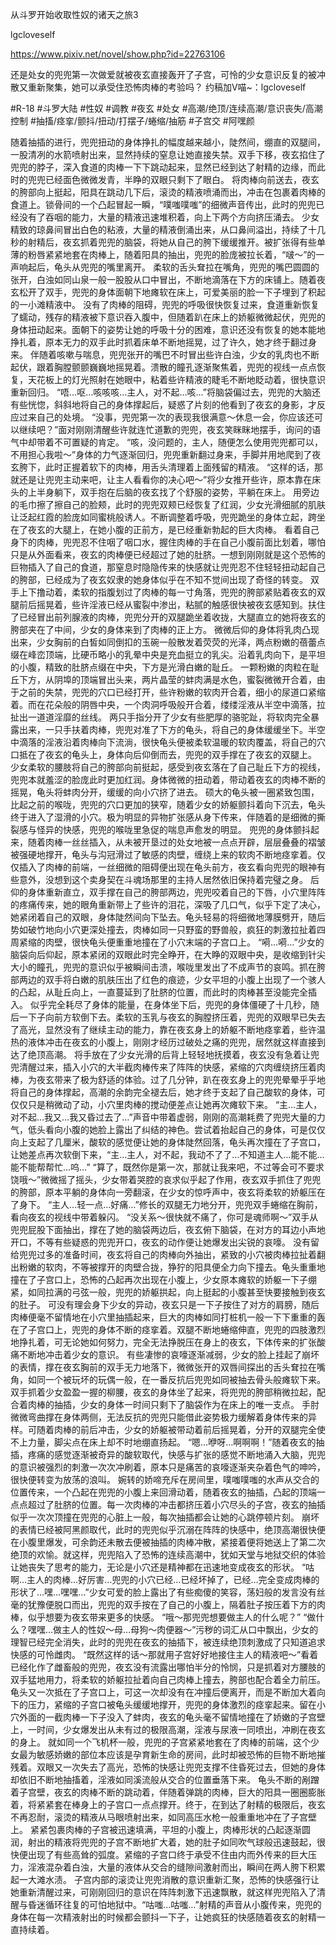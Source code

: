 从斗罗开始收取性奴的诸天之旅3

lgcloveself

https://www.pixiv.net/novel/show.php?id=22763106

还是处女的兜兜第一次做爱就被夜玄直接轰开了子宫，可怜的少女意识反复的被冲散又重新聚集，她可以承受住恐怖肉棒的考验吗？
约稿加V喵~：lgcloveself

#R-18
#斗罗大陆
#性奴
#调教
#夜玄
#处女
#高潮/绝顶/连续高潮/意识丧失/高潮控制
#抽搐/痉挛/颤抖/扭动/打摆子/蜷缩/抽筋
#子宫交
#阿嘿颜


随着抽插的进行，兜兜扭动的身体挣扎的幅度越来越小，陡然间，绷直的双腿间，一股清冽的水箭喷射出来，显然持续的窒息让她直接失禁。双手下移，夜玄掐住了兜兜的脖子，深入食道的肉棒一下下跳动起来，显然已经到达了射精的边缘，而此时的兜兜已经面色微微发青，半睁的双眼只剩下了眼白。
    将肉棒向前送去，夜玄的胯部向上挺起，阳具在跳动几下后，滚烫的精液喷涌而出，冲击在包裹着肉棒的食道上。锁骨间的一个凸起冒起一瞬，“噗嗤噗嗤”的细微声音传出，此时的兜兜已经没有了吞咽的能力，大量的精液迅速堆积着，向上下两个方向挤压涌去。
    少女精致的琼鼻间冒出白色的粘液，大量的精液倒涌出来，从口鼻间溢出，持续了十几秒的射精后，夜玄抓着兜兜的脑袋，将她从自己的胯下缓缓推开。被扩张得有些单薄的粉唇紧紧地套在肉棒上，随着阳具的抽出，兜兜的脸庞被拉长着，“啵～”的一声响起后，龟头从兜兜的嘴里离开。
    柔软的舌头耷拉在嘴角，兜兜的嘴巴圆圆的张开，白浊如同山泉一般一股股从口中冒出，不断地滴落在下方的床铺上。随着夜玄松开了双手，兜兜的身体面朝下地瘫软在床上，可爱美丽的脸一下子埋到了积起的一小滩精液中。
    没有了肉棒的阻碍，兜兜的呼吸很快恢复过来，食道重新恢复了蠕动，残存的精液被下意识吞入腹中，但随着趴在床上的娇躯微微起伏，兜兜的身体扭动起来。面朝下的姿势让她的呼吸十分的困难，意识还没有恢复的她本能地挣扎着，原本无力的双手此时抓着床单不断地摇晃，过了许久，她才终于翻过身来。
    伴随着咳嗽与喘息，兜兜张开的嘴巴不时冒出些许白浊，少女的乳肉也不断起伏，跟着胸膛颤颤巍巍地摇晃着。溃散的瞳孔逐渐聚焦着，兜兜的视线一点点恢复，天花板上的灯光照射在她眼中，粘着些许精液的睫毛不断地眨动着，很快意识重新回归。
    “唔…呕…咳咳咳…主人，对不起…咳…”将脑袋偏过去，兜兜的大脑还有些恍惚，斜斜地将自己的身体撑起后，疑惑了片刻的他看到了夜玄的身影，才反应过来自己的处境。
    “没事，兜兜第一次的表现我很满意～休息一会，你应该还可以继续吧？”面对刚刚清醒些许就连忙道歉的兜兜，夜玄笑眯眯地摆手，询问的语气中却带着不可置疑的肯定。
    “咳，没问题的，主人，随便怎么使用兜兜都可以，不用担心我啦～”身体的力气逐渐回归，兜兜重新翻过身来，手脚并用地爬到了夜玄胯下，此时正握着软下的肉棒，用舌头清理着上面残留的精液。
    “这样的话，那就还是让兜兜主动来吧，让主人看看你的决心吧～”将少女推开些许，原本靠在床头的上半身躺下，双手抱在后脑的夜玄找了个舒服的姿势，平躺在床上。
    用旁边的毛巾擦了擦自己的脸颊，此时的兜兜双颊已经恢复了红润，少女光滑细腻的肌肤让泛起红霞的脸庞如同蜜桃般诱人。不断调整着呼吸，兜兜跪坐的身体立起，跨坐在了夜玄的大腿上，在她小腹的正前方，是已经重新勃起的巨大肉棒。
    看着自己身下的肉棒，兜兜忍不住咽了咽口水，握住肉棒的手在自己小腹前面比划着，哪怕只是从外面看来，夜玄的肉棒便已经超过了她的肚脐。一想到刚刚就是这个恐怖的巨物插入了自己的食道，那窒息时隐隐传来的快感就让兜兜忍不住轻轻扭动起自己的胯部，已经成为了夜玄奴隶的她身体似乎在不知不觉间出现了奇怪的转变。
    双手上下撸动着，柔软的指腹划过了肉棒的每一寸角落，兜兜的胯部紧贴着夜玄的双腿前后摇晃着，些许淫液已经从蜜裂中渗出，粘腻的触感很快被夜玄感知到。扶住了已经冒出前列腺液的肉棒，兜兜分开的双腿跪坐着收拢，大腿直立的她将夜玄的胯部夹在了中间，少女的身体来到了肉棒的正上方。
    微微后仰的身体将乳肉凸现出来，少女胸前的白皙如同倒扣的玉碗一般散发着荧荧的光泽，两点粉嫩的蓓蕾点缀在峰峦顶端，比硬币略小的乳晕中央是充血挺立的乳尖。沿着乳肉向下，是平坦的小腹，精致的肚脐点缀在中央，下方是光滑白嫩的耻丘。
    一颗粉嫩的肉粒在耻丘下方，从阴埠的顶端冒出头来，两片晶莹的蚌肉满是水色，蜜裂微微开合着，由于之前的失禁，兜兜的穴口已经打开，些许粉嫩的软肉开合着，细小的尿道口紧缩着。而在花朵般的阴唇中央，一个肉洞呼吸般开合着，缕缕淫液从半空中滴落，拉扯出一道道淫靡的丝线。
    两只手指分开了少女有些肥厚的骆驼趾，将软肉完全暴露出来，一只手扶着肉棒，兜兜对准了下方的龟头，将自己的身体缓缓坐下。半空中滴落的淫液沿着肉棒向下流淌，很快龟头便被柔软温暖的软肉覆盖，将自己的穴口抵在了夜玄的龟头上，身体向后仰倒而去，兜兜的双手撑在了夜玄的双腿上。
    少女柔软的腰肢将自己的胯部向前挺起，感受到夜玄落在了自己耻丘下方的视线，兜兜本就羞涩的脸庞此时更加红润。身体微微的扭动着，带动着夜玄的肉棒不断的摇晃，龟头将蚌肉分开，缓缓的向小穴挤了进去。
    硕大的龟头被一圈紧致包围，比起之前的喉咙，兜兜的穴口更加的狭窄，随着少女的娇躯颤抖着向下沉去，龟头终于进入了湿滑的小穴。极为明显的异物扩张感从身下传来，伴随着的是细微的撕裂感与怪异的快感，兜兜的喉咙里急促的喘息声愈发的明显。
    兜兜的身体颤抖起来，随着肉棒一丝丝插入，从未被开垦过的处女地被一点点开辟，层层叠叠的褶皱被强硬地撑开，龟头与沟冠滑过了敏感的肉壁，缠绕上来的软肉不断地痉挛着。仅仅插入了肉棒的前端，一丝细微的阻碍便出现在龟头前方，夜玄看向兜兜的眼神有些意外，没想到这个卖身契在斗魂场那里的主持人居然依旧保持着完璧之身。
    后仰的身体重新直立，双手撑在自己的胯部两边，兜兜咬着自己的下唇，小穴里阵阵的疼痛传来，她的眼角重新带上了些许的泪花，深吸了几口气，似乎下定了决心，她紧闭着自己的双眼，身体陡然间向下坠去。龟头轻易的将细微地薄膜劈开，随后势如破竹地向小穴更深处撞去，肉棒如同一只野蛮的野兽般，疯狂的刺激拉扯着四周紧缩的肉壁，很快龟头便重重地撞在了小穴末端的子宫口上。
    “嗬…嗬…”少女的脑袋向后仰起，原本紧闭的双眼此时完全睁开，在大睁的双眼中央，是收缩到针尖大小的瞳孔，兜兜的意识似乎被瞬间击溃，喉咙里发出了不成声节的哀鸣。抓在胯部两边的双手将白嫩的肌肤压出了红色的痕迹，少女平坦的小腹上出现了一个骇人的凸起，从耻丘向上，一直蔓延到了肚脐的位置，而此时的肉棒甚至没能完全插入。
    似乎完全耗尽了身体的能量，在身体坐下后，兜兜的身体僵硬了十几秒，随后一下子向前方软倒下去。柔软的玉乳与夜玄的胸膛挤压着，兜兜的双眼早已失去了高光，显然没有了继续主动的能力，靠在夜玄身上的娇躯不断地痉挛着，些许温热的液体冲击在夜玄的小腹上，刚刚才经历过破处之痛的兜兜，居然就这样直接到达了绝顶高潮。
    将手放在了少女光滑的后背上轻轻地抚摸着，夜玄没有急着让兜兜清醒过来，插入小穴的大半截肉棒传来了阵阵的快感，紧缩的穴肉缠绕挤压着肉棒，为夜玄带来了极为舒适的体验。过了几分钟，趴在夜玄身上的兜兜晕晕乎乎地将自己的身体撑起，高潮的余韵完全褪去后，她才终于支起了自己酸软的身体，可仅仅只是稍微动了动，小穴里肉棒的搅动便差点让她再次瘫软下来。
    “主…主人，对不起…我又…我又昏过去了…”声音中带着虚弱，刚刚的高潮耗费了兜兜大量的力气，低头看向小腹的她脸上露出了纠结的神色。尝试着抬起自己的身体，可是仅仅向上支起了几厘米，酸软的感觉便让她的身体陡然回落，龟头再次撞在了子宫口，让她差点再次软倒下来，“主…主人，对不起，我动不了了…不知道主人…能不能…能不能帮帮忙…呜…”
    “算了，既然你是第一次，那就让我来吧，不过等会可不要求饶哦～”微微摇了摇头，少女带着哭腔的哀求似乎起了作用，夜玄双手抓住了兜兜的胯部，原本平躺的身体向一旁翻滚，在少女的惊呼声中，夜玄将柔软的娇躯压在了身下。
    “主人…轻一点…好痛…”修长的双腿无力地分开，兜兜双手蜷缩在胸前，看向夜玄的视线中带着躲闪。
    “没关系～很快就不痛了，你可是魂师啊～”双手从兜兜屁股下面抽出，撑在了她的脑袋两边后，夜玄俯下脑袋，在对方的耳边小声地开口，不等有些疑惑的兜兜开口，夜玄的动作便让她爆发出尖锐的哀嚎。
    没有留给兜兜过多的准备时间，夜玄将自己的肉棒向外抽出，紧致的小穴被肉棒拉扯着翻出粉嫩的软肉，不等被撑开的肉壁合拢，狰狞的阳具便全力向下撞去。龟头重重地撞在了子宫口上，恐怖的凸起再次出现在小腹上，少女原本瘫软的娇躯一下子绷紧，如同拉满的弓弦一般，兜兜的娇躯拱起，向上挺起的小腹甚至快要接触到夜玄的肚子。
    可没有理会身下少女的异动，夜玄只是一下子按住了对方的肩膀，随后肉棒便毫不留情地在小穴里抽插起来，巨大的肉棒如同打桩机一般一下下重重的轰在了子宫口上，兜兜的身体不断的痉挛着。双腿不断地蜷缩伸直，兜兜的四肢激烈地挣扎着，可无论她如何努力，完全无法挣脱压在身上的夜玄，下体传来的扩张酸痛不断地冲击着少女的意识。
    有些凄惨的哀嚎逐渐减弱，少女的脸上挂起了崩坏的表情，撑在夜玄胸前的双手无力地落下，微微张开的双唇间探出的舌头耷拉在嘴角，如同一个被玩坏的玩偶一般，在一番反抗后兜兜如同被抽去骨头般瘫软下来。双手抓着少女盈盈一握的柳腰，夜玄的身体坐了起来，将兜兜的胯部稍微拉起，配合着肉棒的抽插，少女的身体一时间只剩下了脑袋作为在床上的唯一支点。
    手肘微微弯曲撑在身体两侧，无法反抗的兜兜只能借此姿势极力缓解着身体传来的异样。可随着肉棒的前后冲击，少女的娇躯被带动着前后摇晃着，分开的双腿完全使不上力量，脚尖点在床上却不时地绷直扬起。
    “嗯…咿呀…啊啊啊！”随着夜玄的抽插，疼痛的感觉逐渐被奇异的酸软取代，快感与扩张的感觉不断地涌入大脑，兜兜的意识被强烈的刺激一次次冲刷着，原本只是痛苦的哀嚎逐渐夹杂着色气的呻吟，很快便转变为放荡的浪叫。
    婉转的娇啼充斥在房间里，噗嗤噗嗤的水声从交合的位置传来，一个凸起在兜兜的小腹上来回滑动着，随着夜玄的抽插，凸起的顶端一点点超过了肚脐的位置。每一次肉棒的冲击都挤压着小穴尽头的子宫，夜玄的抽插似乎一次次顶撞在兜兜的心脏上一般，每次抽插都会让她的心跳停顿片刻。
    崩坏的表情已经被阿黑颜取代，此时的兜兜似乎沉溺在阵阵的快感中，绝顶高潮很快便在小腹里爆发，可余韵还未散去便被抽插的肉棒冲散，紧接着便将她送上了第二次绝顶的欢愉。就这样，兜兜陷入了恐怖的连续高潮中，犹如天堂与地狱交织的体验让她丧失了思考的能力，无论是小穴还是精神都在迅速地变成夜玄的形状。
    “咕啊…主人的肉棒…好厉害…兜兜的小穴已经…已经坏掉了，已经…完全变成肉棒的形状了…嘿…嘿嘿…”少女可爱的脸上露出了有些痴傻的笑容，荡妇般的发言没有丝毫的犹豫便脱口而出，兜兜的双手按在了自己的小腹上，隔着肚子按压着下方的肉棒，似乎想要为夜玄带来更多的快感。
    “哦～那兜兜想要做主人的什么呢？”
    “做什么？嘿嘿…做主人的性奴～母…母狗～肉便器～”污秽的词汇从口中飘出，少女的理智已经完全消失，此时的兜兜在夜玄的抽插下，被连续绝顶刺激成了只知道追求快感的可怜雌肉。
    “既然这样的话～那就用子宫好好地接住主人的精液吧～”看着已经化作了雌畜般的兜兜，夜玄没有流露出哪怕半分的怜悯，只是抓着对方腰肢的双手猛地用力，将柔软的娇躯拉扯着向自己肉棒上撞去，胯部也配合着全力前压。
    龟头又一次抵在了子宫口上，可这一次却没有在冲撞后便离开，而是不断加大着向下的压力，紧缩的子宫口被龟头缓缓地撑开，兜兜的身体激烈的痉挛起来。留在小穴外面的一截肉棒一下子没入了蚌肉，夜玄的龟头毫不留情地撞在了娇嫩的子宫壁上，一时间，少女爆发出从未有过的极限高潮，淫液与尿液一同喷出，冲刷在夜玄的身上。
    就如同一个飞机杯一般，兜兜的子宫紧紧地套在了肉棒的前端，这个少女最为敏感娇嫩的部位本应该是孕育新生命的房间，此时却被恐怖的巨物不断地摧残着。双眼又一次失去了高光，恐怖的快感让兜兜支撑不住昏死过去，但她的身体却依旧不断地抽搐着，淫液如同溪流般从交合的位置垂落下来。
    龟头不断的剐蹭着子宫壁，夜玄的肉棒不断的跳动着，伴随着弹跳的肉棒，巨大的阳具一圈圈膨胀着，将紧紧套在棒身上的子宫口一点点撑开。终于，在到达了射精的极限后，夜玄不再忍耐，滚烫的精液从马眼喷射出来，如同高压水枪一般重重地冲在了子宫壁上。
    紧紧包裹肉棒的子宫被迅速填满，平坦的小腹上，肉棒形状的凸起逐渐圆润，射出的精液将兜兜的子宫不断地扩大着，她的肚子如同吹气球般迅速鼓起，很快便出现了有些高耸的弧度。紧缩的子宫口终于承受不住由内而外传来的巨大压力，淫液混杂着白浊，大量的液体从交合的缝隙间激射而出，瞬间在两人胯下积累起一大滩水渍。
    子宫内部的滚烫让兜兜消散的意识重新汇聚，恐怖的快感强行让她重新清醒过来，可刚刚回归的意识在阵阵刺激下迅速飘散，就这样兜兜陷入了清醒与昏迷循环往复的可怕地狱中。“咕嗤…咕嗤…”射精的声音从小腹传来，兜兜的身体在每一次精液射出的时候都会颤抖一下子，让她疯狂的快感随着夜玄的射精一直持续着。
